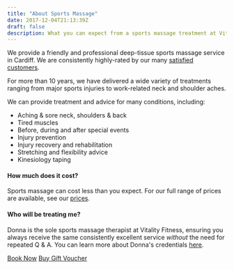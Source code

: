 ```yaml
---
title: "About Sports Massage"
date: 2017-12-04T21:13:39Z
draft: false
description: What you can expect from a sports massage treatment at Vitality Fitness.
---
```


We provide a friendly and professional deep-tissue sports massage service in Cardiff.  We are consistently highly-rated by our many <a href="/reviews">satisfied customers</a>.

For more than 10 years, we have delivered a wide variety of treatments ranging from major sports injuries to work-related neck and shoulder aches.

<!-- We have **more than ten years** sports massage experience, and have treated tired or tight muscles through work or exercise, including professional cyclists, professional rugby union players & international calibre athletes, all of whom receive the very same friendly and professional service & advice. -->

We can provide treatment and advice for many conditions, including:

- Aching & sore neck, shoulders & back
- Tired muscles
- Before, during and after special events
- Injury prevention
- Injury recovery and rehabilitation
- Stretching and flexibility advice
- Kinesiology taping

#### How much does it cost?

Sports massage can cost less than you expect.  For our full range of prices are available, see our <a href="/prices">prices</a>.

#### Who will be treating me?

Donna is the sole sports massage therapist at Vitality Fitness, ensuring you always receive the same consistently excellent service *without* the need for repeated Q & A.  You can learn more about Donna's credentials <a href="/about">here</a>.




<!-- ### Preparing for Treatment

If you are expecting your legs to be massaged, please wear shorts to your appointment. -->

<a class="btn btn-primary" href="https://vitfitcdf.as.me/schedule.php" role="button">Book Now</a>
<a class="btn btn-primary" href="/gift-vouchers/" role="button">Buy Gift Voucher</a>

